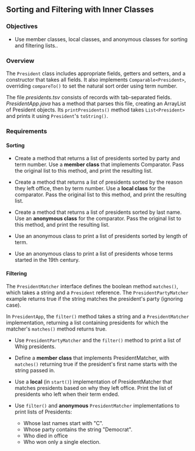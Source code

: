 ## Sorting and Filtering with Inner Classes

### Objectives
* Use member classes, local classes, and anonymous classes for sorting and filtering lists..

### Overview
The `President` class includes appropriate fields, getters and setters, and a constructor that takes all fields.  It also implements `Comparable<President>`, overriding `compareTo()` to set the natural sort order using term number.

The file _presidents.tsv_ consists of records with tab-separated fields.  _PresidentApp.java_ has a method that parses this file, creating an ArrayList of President objects.  Its `printPresidents()` method takes `List<President>` and prints it using `President`'s `toString()`.

### Requirements

#### Sorting
* Create a method that returns a list of presidents sorted by party and term number.  Use a **member class** that implements Comparator<President>.  Pass the original list to this method, and print the resulting list.

* Create a method that returns a list of presidents sorted by the reason they left office, then by term number.  Use a **local class** for the comparator.  Pass the original list to this method, and print the resulting list.

* Create a method that returns a list of presidents sorted by last name.  Use an **anonymous class** for the comparator.  Pass the original list to this method, and print the resulting list.

* Use an anonymous class to print a list of presidents sorted by length of term.

* Use an anonymous class to print a list of presidents whose terms started in the 19th century.

#### Filtering
The `PresidentMatcher` interface defines the boolean method `matches()`, which takes a string and a `President` reference.  The `PresidentPartyMatcher` example returns true if the string matches the president's party (ignoring case).

In `PresidentApp`, the `filter()` method takes a string and a `PresidentMatcher` implementation, returning a list containing presidents for which the matcher's `matches()` method returns true.

* Use `PresidentPartyMatcher` and the `filter()` method to print a list of Whig presidents.

* Define a **member class** that implements PresidentMatcher, with `matches()` returning true if the president's first name starts with the string passed in.

* Use a **local** (in `start()`) implementation of PresidentMatcher that matches presidents based on why they left office.  Print the list of presidents who left when their term ended.

* Use `filter()` and **anonymous** `PresidentMatcher` implementations to print lists of Presidents:
  * Whose last names start with "C".
  * Whose party contains the string "Democrat".
  * Who died in office
  * Who won only a single election.
